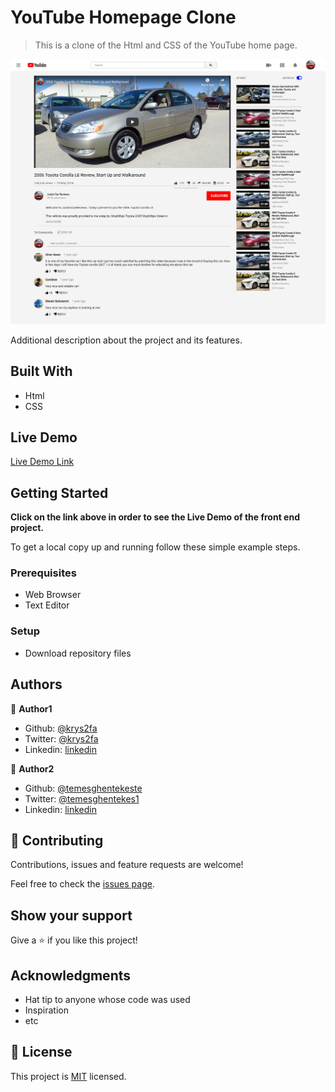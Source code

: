 # YouTube Homepage Clone

> This is a clone of the Html and CSS of the YouTube home page.

![screenshot](./images/app_screenshot.png)

Additional description about the project and its features.

## Built With

- Html
- CSS

## Live Demo

[Live Demo Link](https://rawcdn.githack.com/krys2fa/youtube-homepage/c3991dadb4d177d4be8e9b0af78e03a2c74f15a7/index.html)


## Getting Started

**Click on the link above in order to see the Live Demo of the front end project.**


To get a local copy up and running follow these simple example steps.

### Prerequisites
 - Web Browser
 - Text Editor

### Setup
 - Download repository files


## Authors

👤 **Author1**

- Github: [@krys2fa](https://github.com/krys2fa)
- Twitter: [@krys2fa](https://twitter.com/krys2fa)
- Linkedin: [linkedin](https://www.linkedin.com/in/christopher-amanor-81a7b93b/)

👤 **Author2**

- Github: [@temesghentekeste](https://github.com/temesghentekeste)
- Twitter: [@temesghentekes1](https://twitter.com/temesghentekes1)
- Linkedin: [linkedin](https://www.linkedin.com/in/temesghen-tekeste-bahta-8b5243193/)

## 🤝 Contributing

Contributions, issues and feature requests are welcome!

Feel free to check the [issues page](issues/).

## Show your support

Give a ⭐️ if you like this project!

## Acknowledgments

- Hat tip to anyone whose code was used
- Inspiration
- etc

## 📝 License

This project is [MIT](lic.url) licensed.